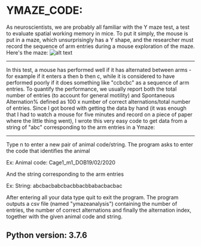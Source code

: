 # YMAZE_CODE: 
As neuroscientists, we are probably all familiar with the Y maze test, a test to evaluate spatial working memory in mice.
To put it simply, the mouse is put in a maze, which unsurprisingly has a Y shape, and the researcher must record the sequence of arm entries during a mouse exploration of the maze. Here's the maze:
![alt text](https://github.com/AlexiaTiberi/Behavior_Code/blob/main/ymaze.png) 

-------------------------------------
In this test, a mouse has performed well if it has alternated between arms - for example if it enters a then b then c, while it is considered to have performed poorly if it does something like "ccbcbc" as a sequence of arm entries. To quantify the performance, we usually report both the total number of entries (to account for general motility) and Spontaneous Alternation% defined as 100 x number of correct alternations/total number of entries. Since I got bored with getting the data by hand (it was enough that I had to watch a mouse for five minutes and record on a piece of paper where the little thing went), I wrote this very easy code to get data from a string of "abc" corresponding to the arm entries in a Ymaze:

------------------------------------------------
Type n to enter a new pair of animal code/string. 
The program asks to enter the code that identifies the animal 

Ex: Animal code: Cage1_m1_DOB19/02/2020

And the string corresponding to the arm entries

Ex: String: abcbacbabcbacbbacbbabacbacbac

After entering all your data type quit to exit the program. The program outputs a csv file (named "ymazeanalysis") containing the  number of entries, the number of correct alternations and finally the alternation index, together with the given animal code and string.

Python version: 3.7.6
------------------------------------------------
